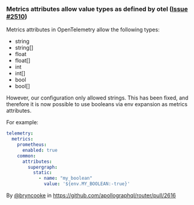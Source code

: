 ### Metrics attributes allow value types as defined by otel ([Issue #2510](https://github.com/apollographql/router/issues/2510))

Metrics attributes in OpenTelemetry allow the following types:
* string
* string[]
* float
* float[]
* int
* int[]
* bool
* bool[]

However, our configuration only allowed strings. This has been fixed, and therefore it is now possible to use booleans via env expansion as metrics attributes.  

For example:
```yaml
telemetry:
  metrics:
    prometheus:
      enabled: true
    common:
      attributes:
        supergraph:
          static:
            - name: "my_boolean"
              value: '${env.MY_BOOLEAN:-true}'
```

By [@bryncooke](https://github.com/bryncooke) in https://github.com/apollographql/router/pull/2616
